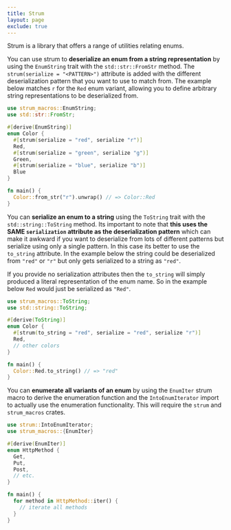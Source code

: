 ```yaml
---
title: Strum
layout: page
exclude: true
---
```


Strum is a library that offers a range of utilities relating enums.

You can use strum to **deserialize an enum from a string representation** by using the `EnumString` trait with the `std::str::FromStr` method. The `strum(serialize = "<PATTERN>")` attribute is added with the different deserialization pattern that you want to use to match from. The example below matches `r` for the `Red` enum variant, allowing you to define arbitrary string representations to be deserialized from.
```rust
use strum_macros::EnumString;
use std::str::FromStr;

#[derive(EnumString)]
enum Color {
  #[strum(serialize = "red", serialize "r")]
  Red,
  #[strum(serialize = "green", serialize "g")]
  Green,
  #[strum(serialize = "blue", serialize "b")]
  Blue
}

fn main() {
  Color::from_str("r").unwrap() // => Color::Red
}
```

You can **serialize an enum to a string** using the `ToString` trait with the `std::string::ToString` method. Its important to note that **this uses the SAME `serialization` attribute as the deserialization pattern** which can make it awkward if you want to deserialize from lots of different patterns but serialize using only a single pattern. In this case its better to use the `to_string` attribute. In the example below the string could be deserialized from `"red"` or `"r"` but only gets serialized to a string as `"red"`.

If you provide no serialization attributes then the `to_string` will simply produced a literal representation of the enum name. So in the example below `Red` would just be serialized as `"Red"`.
```rust
use strum_macros::ToString;
use std::string::ToString;

#[derive(ToString)]
enum Color {
  #[strum(to_string = "red", serialize = "red", serialize "r")]
  Red,
  // other colors
}

fn main() {
  Color::Red.to_string() // => "red"
}
```

You can **enumerate all variants of an enum** by using the `EnumIter` strum macro to derive the enumeration function and the `IntoEnumIterator` import to actually use the enumeration functionality. This will require the `strum` and `strum_macros` crates.
```rust
use strum::IntoEnumIterator;
use strum_macros::{EnumIter}

#[derive(EnumIter)]
enum HttpMethod {
  Get,
  Put,
  Post,
  // etc.
}

fn main() {
  for method in HttpMethod::iter() {
    // iterate all methods
  }
}
```
<!--stackedit_data:
eyJoaXN0b3J5IjpbMjUwNDc5MDQ3LDEzNDM5ODg3OCwxMzk4OT
g5NTcyXX0=
-->
